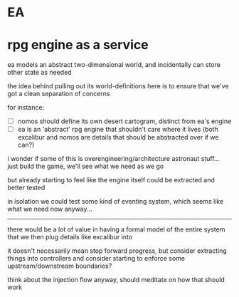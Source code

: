 # EA

# rpg engine as a service

ea models an abstract two-dimensional world, and incidentally
can store other state as needed

the idea behind pulling out its world-definitions here is to ensure that
we've got a clean separation of concerns

for instance:

- [ ] nomos should define its own desert cartogram, distinct from ea's engine
- [ ] ea is an 'abstract' rpg engine that shouldn't care where it lives
      (both excalibur and nomos are details that should be abstracted over if we can?)

i wonder if some of this is overengineering/architecture astronaut stuff...
just build the game, we'll see what we need as we go

but already starting to feel like the engine itself could be extracted
and better tested

in isolation we could test some kind of eventing system, which seems like what
we need now anyway...

----------------------------------------------------------------

there would be a lot of value in having a formal model of the entire system
that we then plug details like excalibur into

it doesn't necessarily mean stop forward progress, but consider extracting
things into controllers and consider starting to enforce some upstream/downstream
boundaries?

think about the injection flow anyway, should meditate on how that should work